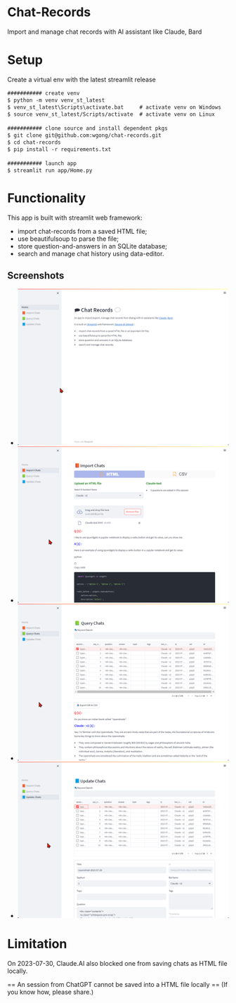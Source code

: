 # Chat-Records
Import and manage chat records with AI assistant like Claude, Bard


# Setup

Create a virtual env with the latest streamlit release

```
########### create venv
$ python -m venv venv_st_latest
$ venv_st_latest\Scripts\activate.bat     # activate venv on Windows
$ source venv_st_latest/Scripts/activate  # activate venv on Linux

########### clone source and install dependent pkgs
$ git clone git@github.com:wgong/chat-records.git
$ cd chat-records
$ pip install -r requirements.txt

########### launch app
$ streamlit run app/Home.py
```

# Functionality

This app is built with streamlit web framework: 
- import chat-records from a saved HTML file;
- use beautifulsoup to parse the file;
- store question-and-answers in an SQLite database; 
- search and manage chat history using data-editor.

## Screenshots

- ![Welcome-to-Chat-Records](https://github.com/wgong/chat-records/blob/main/docs/screenshots/1-Chat-Records.png)
- ![Import-HTML-file](https://github.com/wgong/chat-records/blob/main/docs/screenshots/2-Import-HTML-file.png)
- ![Query-Chats](https://github.com/wgong/chat-records/blob/main/docs/screenshots/3-Query-Chats.png)
- ![Update-chat-record](https://github.com/wgong/chat-records/blob/main/docs/screenshots/4-Update-chat-record.png)

# Limitation

On 2023-07-30, Claude.AI also blocked one from saving chats as HTML file locally.

== An session from ChatGPT cannot be saved into a HTML file locally == (If you know how, please share.) 
